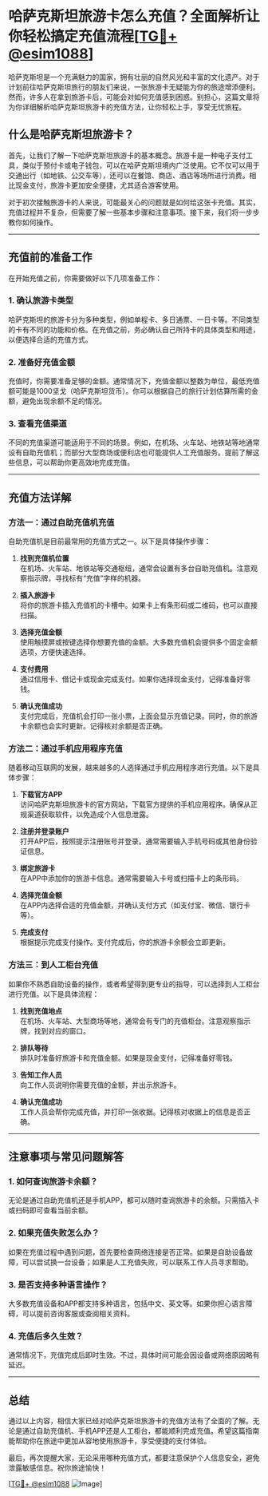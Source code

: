 # 哈萨克斯坦旅游卡怎么充值？全面解析让你轻松搞定充值流程[[TG💪+ @esim1088](https://t.me/s/esim1088)]

哈萨克斯坦是一个充满魅力的国家，拥有壮丽的自然风光和丰富的文化遗产。对于计划前往哈萨克斯坦旅行的朋友们来说，一张旅游卡无疑能为你的旅途增添便利。然而，许多人在拿到旅游卡后，可能会对如何充值感到困惑。别担心，这篇文章将为你详细解析哈萨克斯坦旅游卡的充值方法，让你轻松上手，享受无忧旅程。

## 什么是哈萨克斯坦旅游卡？

首先，让我们了解一下哈萨克斯坦旅游卡的基本概念。旅游卡是一种电子支付工具，类似于预付卡或电子钱包，可以在哈萨克斯坦境内广泛使用。它不仅可以用于交通出行（如地铁、公交车等），还可以在餐馆、商店、酒店等场所进行消费。相比现金支付，旅游卡更加安全便捷，尤其适合游客使用。

对于初次接触旅游卡的人来说，可能最关心的问题就是如何给这张卡充值。其实，充值过程并不复杂，但需要了解一些基本步骤和注意事项。接下来，我们将一步步教你如何操作。

---

## 充值前的准备工作

在开始充值之前，你需要做好以下几项准备工作：

### 1. 确认旅游卡类型
哈萨克斯坦的旅游卡分为多种类型，例如单程卡、多日通票、一日卡等。不同类型的卡有不同的功能和价格。在充值之前，务必确认自己所持卡的具体类型和用途，以便选择合适的充值方式。

### 2. 准备好充值金额
充值时，你需要准备足够的金额。通常情况下，充值金额以整数为单位，最低充值额可能是1000坚戈（哈萨克斯坦货币）。你可以根据自己的旅行计划估算所需的金额，避免出现余额不足的情况。

### 3. 查看充值渠道
不同的充值渠道可能适用于不同的场景。例如，在机场、火车站、地铁站等地通常设有自助充值机；而部分大型商场或便利店也可能提供人工充值服务。提前了解这些信息，可以帮助你更高效地完成充值。

---

## 充值方法详解

### 方法一：通过自助充值机充值
自助充值机是目前最常用的充值方式之一。以下是具体操作步骤：

1. **找到充值机位置**  
   在机场、火车站、地铁站等交通枢纽，通常会设置有多台自助充值机。注意观察指示牌，寻找标有“充值”字样的机器。

2. **插入旅游卡**  
   将你的旅游卡插入充值机的卡槽中。如果卡上有条形码或二维码，也可以直接扫描。

3. **选择充值金额**  
   使用触摸屏或按键选择你想要充值的金额。大多数充值机会提供多个固定金额选项，方便快速选择。

4. **支付费用**  
   通过信用卡、借记卡或现金完成支付。如果你选择现金支付，记得准备好零钱。

5. **确认充值成功**  
   支付完成后，充值机会打印一张小票，上面会显示充值记录。同时，你的旅游卡余额也会实时更新。记得核对余额是否正确。

### 方法二：通过手机应用程序充值
随着移动互联网的发展，越来越多的人选择通过手机应用程序进行充值。以下是具体步骤：

1. **下载官方APP**  
   访问哈萨克斯坦旅游卡的官方网站，下载官方提供的手机应用程序。确保从正规渠道获取软件，以免造成个人信息泄露。

2. **注册并登录账户**  
   打开APP后，按照提示注册账号并登录。通常需要输入手机号码或其他身份验证信息。

3. **绑定旅游卡**  
   在APP中添加你的旅游卡信息。通常需要输入卡号或扫描卡上的条形码。

4. **选择充值金额**  
   在APP内选择合适的充值金额，并确认支付方式（如支付宝、微信、银行卡等）。

5. **完成支付**  
   根据提示完成支付操作。支付完成后，你的旅游卡余额会立即更新。

### 方法三：到人工柜台充值
如果你不熟悉自助设备的操作，或者希望得到更专业的指导，可以选择到人工柜台进行充值。以下是具体流程：

1. **找到充值地点**  
   在机场、火车站、大型商场等地，通常会有专门的充值柜台。注意观察指示牌，找到对应的窗口。

2. **排队等待**  
   排队时准备好旅游卡和充值金额。如果是现金支付，记得准备好零钱。

3. **告知工作人员**  
   向工作人员说明你需要充值的金额，并出示旅游卡。

4. **确认充值成功**  
   工作人员会帮你完成充值，并打印一张收据。记得核对收据上的信息是否正确。

---

## 注意事项与常见问题解答

### 1. 如何查询旅游卡余额？
无论是通过自助充值机还是手机APP，都可以随时查询旅游卡的余额。只需插入卡或扫码即可查看当前余额。

### 2. 如果充值失败怎么办？
如果在充值过程中遇到问题，首先要检查网络连接是否正常。如果是自助设备故障，可以尝试换一台设备；如果是人工充值失败，可以联系工作人员寻求帮助。

### 3. 是否支持多种语言操作？
大多数充值设备和APP都支持多种语言，包括中文、英文等。如果你担心语言障碍，可以提前咨询客服或查阅相关资料。

### 4. 充值后多久生效？
通常情况下，充值完成后即时生效。不过，具体时间可能会因设备或网络原因略有延迟。

---

## 总结

通过以上内容，相信大家已经对哈萨克斯坦旅游卡的充值方法有了全面的了解。无论是通过自助充值机、手机APP还是人工柜台，都能顺利完成充值。希望这篇指南能帮助你在旅途中更加从容地使用旅游卡，享受便捷的支付体验。

最后，再次提醒大家，无论采用哪种充值方式，都要注意保护个人信息安全，避免泄露敏感信息。祝你旅途愉快！

[[TG💪+ @esim1088](https://t.me/s/esim1088) ![Image](https://i.postimg.cc/4NQfJmqS/Snipaste-2025-05-13-00-14-12.png)]
